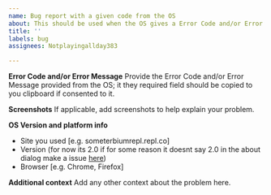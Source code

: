 ```yaml
---
name: Bug report with a given code from the OS
about: This should be used when the OS gives a Error Code and/or Error Message
title: ''
labels: bug
assignees: Notplayingallday383

---
```


**Error Code and/or Error Message**
Provide the Error Code and/or Error Message provided from the OS; it they required field should be copied to you clipboard if consented to it.

**Screenshots**
If applicable, add screenshots to help explain your problem.

**OS Version and platform info**
- Site you used [e.g. someterbiumrepl.repl.co]
- Version (for now its 2.0 if for some reason it doesnt say 2.0 in the about dialog make a issue [here](https://github.com/TerbiumOS/webOS/issues/))
- Browser [e.g. Chrome, Firefox]

**Additional context**
Add any other context about the problem here.
